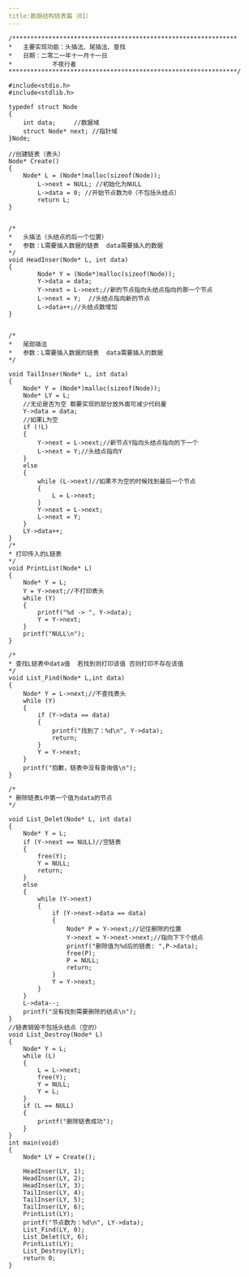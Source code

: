 ```yaml
---
title:数据结构链表篇（01）
---
```

	/**************************************************************
	*	主要实现功能：头插法、尾插法、查找
	*	日期：二零二一年十一月十一日
	*			不夜行者
	***************************************************************/
	
	#include<stdio.h>
	#include<stdlib.h>
	
	typedef struct Node
	{
		int data;     //数据域
		struct Node* next; //指针域
	}Node;
	
	//创建链表（表头）
	Node* Create()
	{
		Node* L = (Node*)malloc(sizeof(Node));
			L->next = NULL; //初始化为NULL
			L->data = 0; //开始节点数为0（不包括头结点）
			return L;
	}
	
	
	/*	
	*	头插法（头结点的后一个位置）
	*	参数：L需要插入数据的链表  data需要插入的数据
	*/
	void HeadInser(Node* L, int data)
	{
			Node* Y = (Node*)malloc(sizeof(Node));
			Y->data = data;
			Y->next = L->next;//新的节点指向头结点指向的那一个节点
			L->next = Y;  //头结点指向新的节点
			L->data++;//头结点数增加
	}
	
	
	/*	
	*	尾部插法
	*	参数：L需要插入数据的链表  data需要插入的数据
	*/
	
	void TailInser(Node* L, int data)
	{
		Node* Y = (Node*)malloc(sizeof(Node));
		Node* LY = L;
		//无论是否为空 都要实现的部分放外面可减少代码量
		Y->data = data;
		//如果L为空
		if (!L)
		{
			Y->next = L->next;//新节点Y指向头结点指向的下一个
			L->next = Y;//头结点指向Y
		}
		else 
		{
			while (L->next)//如果不为空的时候找到最后一个节点
			{
				L = L->next;
			}
			Y->next = L->next;
			L->next = Y;
		}
		LY->data++;
	}
	/*
	* 打印传入的L链表
	*/
	void PrintList(Node* L)
	{
		Node* Y = L;
		Y = Y->next;//不打印表头
		while (Y)
		{
			printf("%d -> ", Y->data);
			Y = Y->next;
		}
		printf("NULL\n");
	}
	
	/*
	* 查找L链表中data值  若找到则打印该值 否则打印不存在该值
	*/
	void List_Find(Node* L,int data)
	{
		Node* Y = L->next;//不查找表头
		while (Y)
		{
			if (Y->data == data)
			{
				printf("找到了：%d\n", Y->data);
				return;
			}
			Y = Y->next;
		}
		printf("抱歉，链表中没有查询值\n");
	}
	
	/*
	* 删除链表L中第一个值为data的节点
	*/
	
	void List_Delet(Node* L, int data)
	{
		Node* Y = L;
		if (Y->next == NULL)//空链表
		{
			free(Y);
			Y = NULL;
			return;
		}
		else
		{
			while (Y->next)
			{
				if (Y->next->data == data)
				{
					Node* P = Y->next;//记住删除的位置
					Y->next = Y->next->next;//指向下下个结点
					printf("删除值为%d后的链表: ",P->data);
					free(P);
					P = NULL;
					return;
				}
				Y = Y->next;
			}
		}
		L->data--;
		printf("没有找到需要删除的结点\n");
	}
	//链表销毁不包括头结点（空的）
	void List_Destroy(Node* L)
	{
		Node* Y = L;
		while (L)
		{
			L = L->next;
			free(Y);
			Y = NULL;
			Y = L;
		}
		if (L == NULL)
		{
			printf("删除链表成功");
		}
	}
	int main(void)
	{
		Node* LY = Create();
		
		HeadInser(LY, 1);
		HeadInser(LY, 2);
		HeadInser(LY, 3);
		TailInser(LY, 4);
		TailInser(LY, 5);
		TailInser(LY, 6);
		PrintList(LY);
		printf("节点数为：%d\n", LY->data);
		List_Find(LY, 0);
		List_Delet(LY, 6);
		PrintList(LY);
		List_Destroy(LY);
		return 0;
	}
	
